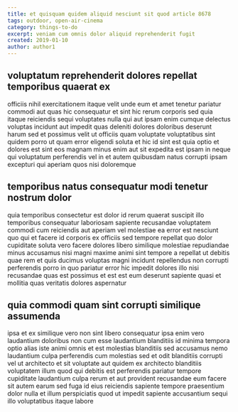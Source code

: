 ```yaml
---
title: et quisquam quidem aliquid nesciunt sit quod article 8678
tags: outdoor, open-air-cinema
category: things-to-do
excerpt: veniam cum omnis dolor aliquid reprehenderit fugit
created: 2019-01-10
author: author1
---
```


## voluptatum reprehenderit dolores repellat temporibus quaerat ex

officiis nihil exercitationem itaque velit unde eum et amet tenetur pariatur commodi aut quas hic consequatur et sint hic rerum corporis sed quia itaque reiciendis sequi voluptates nulla qui aut ipsam enim cumque delectus voluptas incidunt aut impedit quas deleniti dolores doloribus deserunt harum sed et possimus velit ut officiis quam voluptate voluptatibus sint quidem porro ut quam error eligendi soluta et hic id sint est quia optio et dolores est sint eos magnam minus enim aut sit expedita est ipsam in neque qui voluptatum perferendis vel in et autem quibusdam natus corrupti ipsam excepturi qui aperiam quos nisi doloremque

## temporibus natus consequatur modi tenetur nostrum dolor

quia temporibus consectetur est dolor id rerum quaerat suscipit illo temporibus consequatur laboriosam sapiente recusandae voluptatem commodi cum reiciendis aut aperiam vel molestiae ea error est nesciunt quo qui et facere id corporis ex officiis sed tempore repellat quo dolor cupiditate soluta vero facere dolores libero similique molestiae repudiandae minus accusamus nisi magni maxime animi sint tempore a repellat ut debitis quae rem et quis ducimus voluptas magni incidunt repellendus non corrupti perferendis porro in quo pariatur error hic impedit dolores illo nisi recusandae quas est possimus et est est eum deserunt sapiente quasi et mollitia quas veritatis dolores aspernatur

## quia commodi quam sint corrupti similique assumenda

ipsa et ex similique vero non sint libero consequatur ipsa enim vero laudantium doloribus non cum esse laudantium blanditiis id minima tempora optio alias iste animi omnis et est molestias blanditiis sed accusamus nemo laudantium culpa perferendis cum molestias sed et odit blanditiis corrupti vel ut architecto et sit voluptate aut quidem ex architecto blanditiis voluptatem illum quod qui debitis est perferendis pariatur tempore cupiditate laudantium culpa rerum et aut provident recusandae eum facere sit autem earum sed fuga id eius reiciendis sapiente tempore praesentium dolor nulla et illum perspiciatis quod ut impedit sapiente accusantium sequi illo voluptatibus itaque labore

